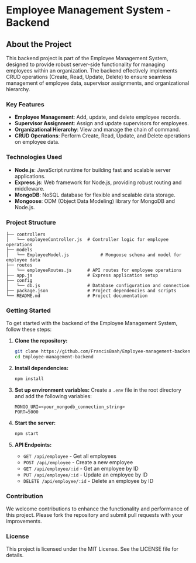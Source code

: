 
# Employee Management System - Backend

## About the Project

This backend project is part of the Employee Management System, designed to provide robust server-side functionality for managing employees within an organization. The backend effectively implements CRUD operations (Create, Read, Update, Delete) to ensure seamless management of employee data, supervisor assignments, and organizational hierarchy.

### Key Features

- **Employee Management**: Add, update, and delete employee records.
- **Supervisor Assignment**: Assign and update supervisors for employees.
- **Organizational Hierarchy**: View and manage the chain of command.
- **CRUD Operations**: Perform Create, Read, Update, and Delete operations on employee data.

### Technologies Used

- **Node.js**: JavaScript runtime for building fast and scalable server applications.
- **Express.js**: Web framework for Node.js, providing robust routing and middleware.
- **MongoDB**: NoSQL database for flexible and scalable data storage.
- **Mongoose**: ODM (Object Data Modeling) library for MongoDB and Node.js.

### Project Structure

```plaintext
├── controllers
│   └── employeeController.js  # Controller logic for employee operations
├── models
│   └── EmployeeModel.js            # Mongoose schema and model for employee data
├── routes
│   └── employeeRoutes.js      # API routes for employee operations
├── app.js                     # Express application setup
├── config
│   └── db.js                  # Database configuration and connection
├── package.json               # Project dependencies and scripts
└── README.md                  # Project documentation
```

### Getting Started

To get started with the backend of the Employee Management System, follow these steps:

1. **Clone the repository:**
    ```bash
    git clone https://github.com/FrancisBaah/Employee-management-backend.git
    cd Employee-management-backend
    ```

2. **Install dependencies:**
    ```bash
    npm install
    ```

3. **Set up environment variables:**
    Create a `.env` file in the root directory and add the following variables:
    ```plaintext
    MONGO_URI=<your_mongodb_connection_string>
    PORT=5000
    ```

4. **Start the server:**
    ```bash
    npm start
    ```

5. **API Endpoints:**
    - `GET /api/employee` - Get all employees
    - `POST /api/employee` - Create a new employee
    - `GET /api/employee/:id` - Get an employee by ID
    - `PUT /api/employee/:id` - Update an employee by ID
    - `DELETE /api/employee/:id` - Delete an employee by ID

### Contribution

We welcome contributions to enhance the functionality and performance of this project. Please fork the repository and submit pull requests with your improvements.

### License

This project is licensed under the MIT License. See the LICENSE file for details.

